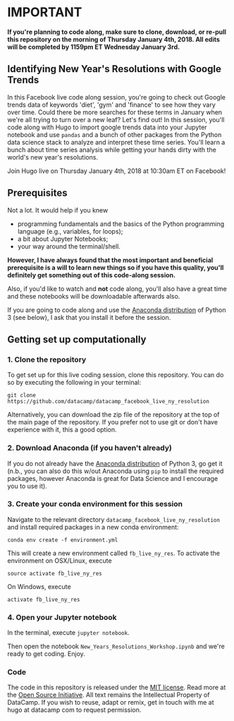 # IMPORTANT

**If you're planning to code along, make sure to clone, download, or re-pull this repository on the morning of Thursday January 4th, 2018. All edits will be completed by 1159pm ET Wednesday January 3rd.**



## Identifying New Year's Resolutions with Google Trends

In this Facebook live code along session, you're going to check out Google trends data of keywords 'diet', 'gym' and 'finance' to see how they vary over time. Could there be more searches for these terms in January when we're all trying to turn over a new leaf? Let's find out! In this session, you'll code along with Hugo to import google trends data into your Jupyter notebook and use `pandas` and a bunch of other packages from the Python data science stack to analyze and interpret these time series. You'll learn a bunch about time series analysis while getting your hands dirty with the world's new year's resolutions.

Join Hugo live on Thursday January 4th, 2018 at 10:30am ET on Facebook!

## Prerequisites

Not a lot. It would help if you knew

* programming fundamentals and the basics of the Python programming language (e.g., variables, for loops);
* a bit about Jupyter Notebooks;
* your way around the terminal/shell.


**However, I have always found that the most important and beneficial prerequisite is a will to learn new things so if you have this quality, you'll definitely get something out of this code-along session.**

Also, if you'd like to watch and **not** code along, you'll also have a great time and these notebooks will be downloadable afterwards also.

If you are going to code along and use the [Anaconda distribution](https://www.anaconda.com/download/) of Python 3 (see below), I ask that you install it before the session.


## Getting set up computationally

### 1. Clone the repository

To get set up for this live coding session, clone this repository. You can do so by executing the following in your terminal:

```
git clone https://github.com/datacamp/datacamp_facebook_live_ny_resolution
```

Alternatively, you can download the zip file of the repository at the top of the main page of the repository. If you prefer not to use git or don't have experience with it, this a good option.

### 2. Download Anaconda (if you haven't already)

If you do not already have the [Anaconda distribution](https://www.anaconda.com/download/) of Python 3, go get it (n.b., you can also do this w/out Anaconda using `pip` to install the required packages, however Anaconda is great for Data Science and I encourage you to use it).

### 3. Create your conda environment for this session

Navigate to the relevant directory `datacamp_facebook_live_ny_resolution` and install required packages in a new conda environment:

```
conda env create -f environment.yml
```

This will create a new environment called `fb_live_ny_res`. To activate the environment on OSX/Linux, execute

```
source activate fb_live_ny_res
```
On Windows, execute

```
activate fb_live_ny_res
```


### 4. Open your Jupyter notebook

In the terminal, execute `jupyter notebook`.

Then open the notebook `New_Years_Resolutions_Workshop.ipynb` and we're ready to get coding. Enjoy.


### Code
The code in this repository is released under the [MIT license](LICENSE). Read more at the [Open Source Initiative](https://opensource.org/licenses/MIT). All text remains the Intellectual Property of DataCamp. If you wish to reuse, adapt or remix, get in touch with me at hugo at datacamp com to request permission.

